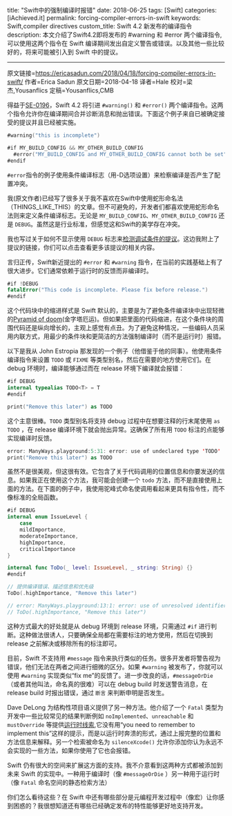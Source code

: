 title: "Swift中的强制编译时报错"
date: 2018-06-25
tags: [Swift]
categories: [iAchieved.it]
permalink: forcing-compiler-errors-in-swift
keywords: Swift,compiler directives
custom_title: Swift 4.2 新发布的编译指令
description: 本文介绍了Swift4.2即将发布的 #warning 和 #error 两个编译指令,可以使用这两个指令在 Swift 编译期间发出自定义警告或错误。以及其他一些比较好的，将来可能被引入到 Swift 中的提议。

---
原文链接=https://ericasadun.com/2018/04/18/forcing-compiler-errors-in-swift/
作者=Erica Sadun
原文日期=2018-04-18
译者=Hale
校对=梁杰,Yousanflics
定稿=Yousanflics,CMB

<!--此处开始正文-->

得益于[SE-0196](https://github.com/apple/swift-evolution/blob/master/proposals/0196-diagnostic-directives.md)，Swift 4.2 将引进 `#warning()` 和 `#error()` 两个编译指令。这两个指令允许你在编译期间合并诊断消息和抛出错误。下面这个例子来自已被确定接受的提议并且已经被实施。

<!--more-->

```swift
#warning("this is incomplete")

#if MY_BUILD_CONFIG && MY_OTHER_BUILD_CONFIG
  #error("MY_BUILD_CONFIG and MY_OTHER_BUILD_CONFIG cannot both be set")
#endif
```

`#error`指令的例子使用条件编译标志（用-D选项设置）来检察编译是否产生了配置冲突。

我(原文作者)已经写了很多关于我不喜欢在Swift中使用蛇形命名法（THINGS_LIKE_THIS）的文章。但不可避免的，开发者们都喜欢使用蛇形命名法则来定义条件编译标志。无论是 `MY_BUILD_CONFIG`、`MY_OTHER_BUILD_CONFIG` 还是 `DEBUG`。虽然这是行业标准，但感觉这和Swift的美学存在冲突。

我也写过关于如何不显示使用 `DEBUG` 标志来[检测调试条件的提议](https://ericasadun.com/2018/04/15/writing-swift-adventures-in-compiler-mods/)。这边我附上了提议的链接，你们可以点击查看更多该提议的相关内容。

言归正传，Swift新近提出的 `#error` 和 `#warning` 指令，在当前的实践基础上有了很大进步。它们通常依赖于运行时的反馈而非编译时。

```swift
#if !DEBUG
fatalError("This code is incomplete. Please fix before release.")
#endif
```

这个代码块中的缩进样式是 Swift 默认的，主要是为了避免条件编译块中出现轻微的[Pyramid of doom](https://en.wikipedia.org/wiki/Pyramid_of_doom_(programming))(金字塔厄运)。但如果把里面的代码缩进，在这个条件块的周围代码还是纵向增长的，主观上感觉有点丑。为了避免这种情况，一些编码人员采用内联方式，用最少的条件块和更简洁的方法强制编译时（而不是运行时）报错。

以下是我从 John Estropia 那发现的一个例子（他借鉴于他的同事）。他使用条件编译指令来设置 `TODO` 或 `FIXME` 等类型别名，然后在需要的地方使用它们。在 debug 环境时，编译能够通过而在 release 环境下编译就会报错：

```swift
#if DEBUG 
internal typealias TODO<T> = T
#endif

print("Remove this later") as TODO
```

这个主意很棒。`TODO` 类型别名将支持 debug 过程中在想要注释的行末尾使用 `as TODO` ，在 release 编译环境下就会抛出异常。这确保了所有用 `TODO` 标注的点能够实现编译时反馈。

```swift
error: ManyWays.playground:5:31: error: use of undeclared type 'TODO'
print("Remove this later") as TODO
```

虽然不是很美观，但这很有效。它包含了关于代码调用的位置信息和你要发送的信息。如果我正在使用这个方法，我可能会创建一个 `todo` 方法，而不是直接使用上面的方法。在下面的例子中，我使用驼峰式命名使调用看起来更具有指令性，而不像标准的全局函数。

```swift
#if DEBUG
internal enum IssueLevel {
    case
    mildImportance,
    moderateImportance,
    highImportance,
    criticalImportance
}

internal func ToDo(_ level: IssueLevel, _ string: String) {}
#endif

// 提供编译错误、描述信息和优先级
ToDo(.highImportance, "Remove this later")

// error: ManyWays.playground:13:1: error: use of unresolved identifier 'ToDo'
// ToDo(.highImportance, "Remove this later")
```

这种方式最大的好处就是从 debug 环境到 release 环境，只需通过 `#if` 进行判断。这种做法很诱人，只要确保全局都在需要标注的地方使用，然后在切换到 release 之前解决或移除所有的标注即可。

目前，Swift 不支持用 `#message` 指令来执行类似的任务。很多开发者将警告视为错误，他们无法在两者之间进行细微的区分。如果 `#warning` 被发布了，你就可以使用 `#warning` 实现类似“fix me”的反馈了。进一步改良的话，`#messageOrDie` （或者其他叫法，命名真的很难）可以在 debug build 时发送警告消息，在 release build 时报出错误，通过 `断言` 来判断申明是否发生。

Dave DeLong 为结构性项目语义提供了另一种方法。他介绍了一个 `Fatal` 类型为开发中一些比较常见的结果判断例如 `noImplemented`、`unreachable` 和 `mustOverride` 等提供[运行时线索](https://forums.swift.org/t/introducing-namespacing-for-common-swift-error-scenarios/10773),它没有用“you need to remember to implement this”这样的提示，而是以运行时奔溃的形式，通过上报完整的位置和方法信息来解释。另一个检索被命名为 `silenceXcode()` 允许你添加你认为永远不会实现的一些方法，如果你使用了它也会报错。

Swift 仍有很大的空间来扩展这方面的支持。我不介意看到这两种方式都被添加到未来 Swift 的实现中。一种用于编译时（像 `#messageOrDie` ）另一种用于运行时（像 `Fatal` 命名空间的静态检索方法）

你们怎么看待这些？在 Swift 中还有哪些部分是元编程开发过程中（像宏）让你感到困惑的？我很想知道还有哪些已经确定发布的特性能够更好地支持开发。